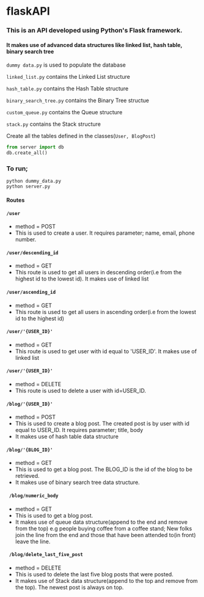 
# flaskAPI

### This is an API developed using Python's Flask framework.

#### It makes use of advanced data structures like linked list, hash table, binary search tree

``dummy data.py`` is used to populate the database

``linked_list.py`` contains the Linked List structure

``hash_table.py`` contains the Hash Table structure

``binary_search_tree.py`` contains the Binary Tree structue

``custom_queue.py`` contains the Queue structure

``stack.py`` contains the Stack structure

Create all the tables defined in the classes(``User, BlogPost``)

```python
from server import db
db.create_all()
```



### To run;

```shell script
python dummy_data.py
python server.py
```

#### Routes

#### `` /user ``   
- method = POST
- This is used to create a user. It requires parameter; name, email, phone number.

#### `` /user/descending_id ``
- method = GET
- This route is used to get all users in descending order(i.e from the highest id to the lowest id). It makes use of linked list

#### `` /user/ascending_id ``
- method = GET
- This route is used to get all users in ascending order(i.e from the lowest id to the highest id)

#### `` /user/'{USER_ID}' ``
- method = GET
- This route is used to get user with id equal to 'USER_ID'. It makes use of linked list

#### `` /user/'{USER_ID}' ``
- method = DELETE
- This route is used to delete a user with id=USER_ID. 

#### `` /blog/'{USER_ID}' ``
- method = POST
- This is used to create a blog post. The created post is by user with id equal to USER_ID. It requires parameter; title, body
- It makes use of hash table data structure

#### `` /blog/'{BLOG_ID}' ``
- method = GET
- This is used to get a blog post. The BLOG_ID is the id of the blog to be retrieved.
- It makes use of binary search tree data structure.

#### `` /blog/numeric_body``
- method = GET
- This is used to get a blog post.
- It makes use of queue data structure(append to the end and remove from the top)
    e.g people buying coffee from a coffee stand; New folks join the line from the end and those that have been attended to(in front) leave the line.

#### `` /blog/delete_last_five_post``
- method = DELETE
- This is used to delete the last five blog posts that were posted.
- It makes use of Stack data structure(append to the top and remove from the top).
    The newest post is always on top.
